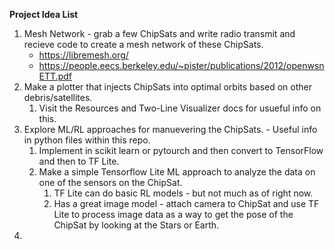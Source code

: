 **Project Idea List**

1. Mesh Network - grab a few ChipSats and write radio transmit and recieve code to create a mesh network of these ChipSats. 
   - https://libremesh.org/
   - https://people.eecs.berkeley.edu/~pister/publications/2012/openwsnETT.pdf
2. Make a plotter that injects ChipSats into optimal orbits based on other debris/satellites.
   1. Visit the Resources and Two-Line Visualizer docs for usueful info on this.
3. Explore ML/RL approaches for manuevering the ChipSats. - Useful info in python files within this repo.
   1. Implement in scikit learn or pytourch and then convert to TensorFlow and then to TF Lite.
   2. Make a simple Tensorflow Lite ML approach to analyze the data on one of the sensors on the ChipSat.
      1. TF Lite can do basic RL models - but not much as of right now.
      2. Has a great image model - attach camera to ChipSat and use TF Lite to process image data as a way to get the pose of the ChipSat by looking at the Stars or Earth.
4. 

